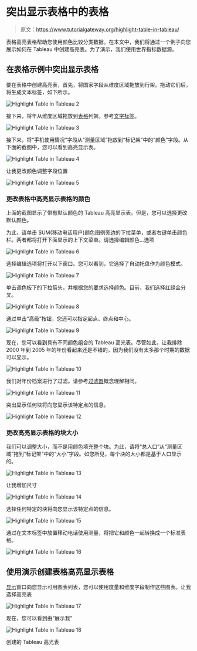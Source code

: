 # 突出显示表格中的表格

> 原文：<https://www.tutorialgateway.org/highlight-table-in-tableau/>

表格高亮表格帮助您使用颜色比较分类数据。在本文中，我们将通过一个例子向您展示如何在 Tableau 中创建高亮表。为了演示，我们使用世界指标数据源。

## 在表格示例中突出显示表格

要在表格中创建高亮表，首先，将国家字段从维度区域拖放到行架。拖动它们后，将生成文本标签，如下所示。

![Highlight Table in Tableau 2](img/0f9795ffd2f95b05b5da25376a2376bc.png)

接下来，将年从维度区域拖放到[表格](https://www.tutorialgateway.org/tableau/)列架。参考[文字标签](https://www.tutorialgateway.org/tableau-text-label/)。

![Highlight Table in Tableau 3](img/1d0973078a575441ff7f3bba8ef99204.png)

接下来，将“手机使用情况”字段从“测量区域”拖放到“标记架”中的“颜色”字段。从下面的截图中，您可以看到高亮显示表。

![Highlight Table in Tableau 4](img/c01aa24d35cdd63952873094196ccaa5.png)

让我更改颜色调整字段位置

![Highlight Table in Tableau 5](img/48527b8c23f23a3db57c9c2d8fa05559.png)

### 更改表格中高亮显示表格的颜色

上面的截图显示了带有默认颜色的 Tableau 高亮显示表。但是，您可以选择更改默认颜色。

为此，请单击 SUM(移动电话用户)颜色图例旁边的下拉菜单，或者右键单击颜色栏。两者都将打开下面显示的上下文菜单。请选择编辑颜色…选项

![Highlight Table in Tableau 6](img/e92ea905aa21550fdeba178e4a774ced.png)

选择编辑选项将打开以下窗口。您可以看到，它选择了自动托盘作为颜色模式。

![Highlight Table in Tableau 7](img/fd56ee0c36dc204e8728039bfdcef6e8.png)

单击调色板下的下拉箭头，并根据您的要求选择颜色。目前，我们选择红绿金分叉。

![Highlight Table in Tableau 8](img/280b42c61a0a13a986248cf630c5a4da.png)

通过单击“高级”按钮，您还可以指定起点、终点和中心。

![Highlight Table in Tableau 9](img/c7841dc82a941e5c0928215496d7c8a9.png)

现在，您可以看到具有不同颜色组合的 Tableau 高光表。尽管如此，让我排除 2000 年到 2005 年的年份看起来还是不错的，因为我们没有太多那个时期的数据可以显示。

![Highlight Table in Tableau 10](img/4b6c824b7987df96fe1c869120030c86.png)

我们对年份档案进行了过滤。请参考[过滤器](https://www.tutorialgateway.org/tableau-filters/)概念理解相同。

![Highlight Table in Tableau 11](img/5ac36c40cb9cd5cab5b8f5953ebe4160.png)

突出显示任何块将向您显示该特定点的信息。

![Highlight Table in Tableau 12](img/5a1e30a38a2d7f0764323b6dd6b8761c.png)

### 更改高亮显示表格的块大小

我们可以调整大小，而不是用颜色填充整个块。为此，请将“总人口”从“测量区域”拖到“标记架”中的“大小”字段。如您所见，每个块的大小都是基于人口显示的。

![Highlight Table in Tableau 13](img/651c4238f299fdf79b6968237a8125c8.png)

让我增加尺寸

![Highlight Table in Tableau 14](img/b043cc2eac0d1156df85d2c8e4312fbb.png)

选择任何特定的块将向您显示该特定点的信息。

![Highlight Table in Tableau 15](img/4fbc23b727c3b4a2863fecb39c9aea3a.png)

通过在文本标签中放置移动电话使用测量，将把它和颜色一起转换成一个标准表格。

![Highlight Table in Tableau 16](img/b78dd685de3eb819cd261a379f836c07.png)

## 使用演示创建表格高亮显示表格

[显示](https://www.tutorialgateway.org/tableau-show-me/)窗口向您显示可用图表列表，您可以使用度量和维度字段制作这些图表。让我选择高亮表

![Highlight Table in Tableau 17](img/d12a8cb5dca6be3b56a0d4d958c5f32c.png)

现在，您可以看到由“展示我”

![Highlight Table in Tableau 18](img/22a43446fb5b3a13d739138357c55851.png)

创建的 Tableau 高光表